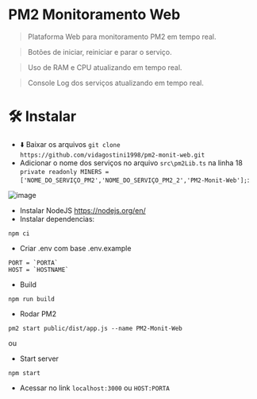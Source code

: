 # PM2 Monitoramento Web

> Plataforma Web para monitoramento PM2 em tempo real.

> Botões de iniciar, reiniciar e parar o serviço.

> Uso de RAM e CPU atualizando em tempo real.

> Console Log dos serviços atualizando em tempo real.

# 🛠️ Instalar

- :arrow_down: Baixar os arquivos `git clone https://github.com/vidagostini1998/pm2-monit-web.git`
- Adicionar o nome dos serviços no arquivo `src\pm2Lib.ts` na linha 18 `private readonly MINERS = ['NOME_DO_SERVIÇO_PM2','NOME_DO_SERVIÇO_PM2_2','PM2-Monit-Web'];`:

![image](https://user-images.githubusercontent.com/94183727/212323879-f78c453c-27eb-47e8-b8eb-65ea15522a9d.png)

- Instalar NodeJS https://nodejs.org/en/
- Instalar dependencias:

```shell
npm ci
```

- Criar .env com base .env.example

```shell
PORT = `PORTA`
HOST = `HOSTNAME`
```

- Build

```shell
npm run build
```

- Rodar PM2

```shell
pm2 start public/dist/app.js --name PM2-Monit-Web
```

ou

- Start server

```shell
npm start
```

- Acessar no link `localhost:3000` ou `HOST:PORTA`
